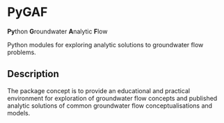 # PyGAF
**Py**thon **G**roundwater **A**nalytic **F**low

Python modules for exploring analytic solutions to groundwater flow problems.

## Description
The package concept is to provide an educational and practical
environment for exploration of groundwater flow concepts and published
analytic solutions of common groundwater flow conceptualisations and models.
